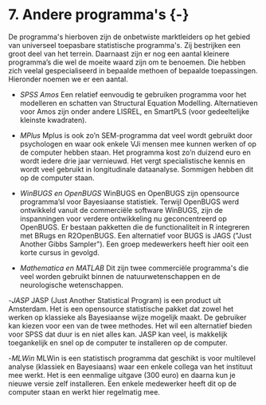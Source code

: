 # 7.	Andere programma's {-}
De programma's hierboven zijn de onbetwiste marktleiders op het gebied van universeel toepasbare statistische programma's. Zij bestrijken een groot deel van het terrein. Daarnaast zijn er nog een aantal kleinere programma’s die wel de moeite waard zijn om te benoemen. Die hebben zich veelal gespecialiseerd in bepaalde methoen of bepaalde toepassingen. Hieronder noemen we er een aantal.   

- *SPSS Amos*
Een relatief eenvoudig te gebruiken programma voor het modelleren en schatten van Structural Equation Modelling. Alternatieven voor Amos zijn onder andere LISREL, en SmartPLS (voor gedeeltelijke kleinste kwadraten).

- *MPlus* 
Mplus is ook zo’n SEM-programma dat veel wordt gebruikt door psychologen en waar ook enkele VJi mensen mee kunnen werken of op de computer hebben staan. Het programma kost zo’n duizend euro en wordt iedere drie jaar vernieuwd. Het vergt specialistische kennis en wordt veel gebruikt in longitudinale dataanalyse. Sommigen hebben dit op de computer staan.

- *WinBUGS en OpenBUGS*
WinBUGS en OpenBUGS zijn opensource programma’sl voor Bayesiaanse statistiek. Terwijl OpenBUGS werd ontwikkeld vanuit de commerciële software WinBUGS, zijn de inspanningen voor verdere ontwikkeling nu geconcentreerd op OpenBUGS. Er bestaan pakketten die de functionaliteit in R integreren met BRugs en R2OpenBUGS. Een alternatief voor BUGS is JAGS ("Just Another Gibbs Sampler"). Een groep medewerkers heeft hier ooit een korte cursus in gevolgd.

- *Mathematica en MATLAB*
Dit zijn twee commerciële programma's die veel worden gebruikt binnen de natuurwetenschappen en de neurologische wetenschappen.

-*JASP*
JASP (Just Another Statistical Program) is een product uit Amsterdam. Het is een opensource statistische pakket dat zowel het werken op klassieke als Bayesiaanse wijze mogelijk maakt. De gebruiker kan kiezen voor een van de twee methodes. Het wil een alternatief bieden voor SPSS dat duur is en niet alles kan. JASP kan veel, is makkelijk toegankelijk en snel op de computer te installeren op de computer.

-*MLWin* 
MLWin is een statistisch programma dat geschikt is voor multilevel analyse (klassiek en Bayesiaans) waar een enkele collega van het instituut mee werkt. Het is een eenmalige uitgave (300 euro) en daarna kun je nieuwe versie zelf installeren. Een enkele medewerker heeft dit op de computer staan en werkt hier regelmatig mee.
